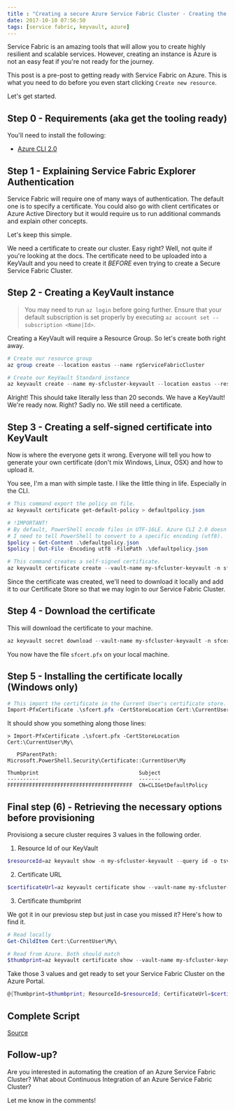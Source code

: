 ```yaml
---
title : "Creating a secure Azure Service Fabric Cluster - Creating the self-signed certificates"
date: 2017-10-10 07:56:50
tags: [service fabric, keyvault, azure]
---
```


Service Fabric is an amazing tools that will allow you to create highly resilient and scalable services. However, creating an instance is Azure is not an easy feat if you're not ready for the journey. 

This post is a pre-post to getting ready with Service Fabric on Azure. This is what you need to do before you even start clicking `Create new resource`.

Let's get started.

## Step 0 - Requirements (aka get the tooling ready)

You'll need to install the following:

* [Azure CLI 2.0](https://docs.microsoft.com/en-us/cli/azure/install-azure-cli?view=azure-cli-latest&WT.mc_id=maximerouiller-blog-marouill)

## Step 1 - Explaining Service Fabric Explorer Authentication

Service Fabric will require one of many ways of authentication. The default one is to specify a certificate. You could also go with client certificates or Azure Active Directory but it would require us to run additional commands and explain other concepts.

Let's keep this simple. 

We need a certificate to create our cluster. Easy right? Well, not quite if you're looking at the docs. The certificate need to be uploaded into a KeyVault and you need to create it *BEFORE* even trying to create a Secure Service Fabric Cluster.

## Step 2 - Creating a KeyVault instance

> You may need to run `az login` before going further. Ensure that your default subscription is set properly by executing `az account set --subscription <Name|Id>`.

Creating a KeyVault will require a Resource Group. So let's create both right away.

```powershell
# Create our resource group
az group create --location eastus --name rgServiceFabricCluster

# Create our KeyVault Standard instance
az keyvault create --name my-sfcluster-keyvault --location eastus --resource-group rgServiceFabricCluster --enabled-for-deployment
```

Alright! This should take literally less than 20 seconds. We have a KeyVault! We're ready now. Right? Sadly no. We still need a certificate.

## Step 3 - Creating a self-signed certificate into KeyVault

Now is where the everyone gets it wrong. Everyone will tell you how to generate your own certificate (don't mix Windows, Linux, OSX) and how to upload it.

You see, I'm a man with simple taste. I like the little thing in life. Especially in the CLI.

```powershell
# This command export the policy on file. 
az keyvault certificate get-default-policy > defaultpolicy.json

# !IMPORTANT! 
# By default, PowerShell encode files in UTF-16LE. Azure CLI 2.0 doesn't support it at the time of this writing. So I can't use the file directly. 
# I need to tell PowerShell to convert to a specific encoding (utf8).
$policy = Get-Content .\defaultpolicy.json
$policy | Out-File -Encoding utf8 -FilePath .\defaultpolicy.json

# This command creates a self-signed certificate.
az keyvault certificate create --vault-name my-sfcluster-keyvault -n sfcert -p `@defaultpolicy.json
```

Since the certificate was created, we'll need to download it locally and add it to our Certificate Store so that we may login to our Service Fabric Cluster.

## Step 4 - Download the certificate

This will download the certificate to your machine.

```powershell
az keyvault secret download --vault-name my-sfcluster-keyvault -n sfcert -e base64 -f sfcert.pfx
```

You now have the file `sfcert.pfx` on your local machine.

## Step 5 - Installing the certificate locally (Windows only)


```powershell
# This import the certificate in the Current User's certificate store.
Import-PfxCertificate .\sfcert.pfx -CertStoreLocation Cert:\CurrentUser\My\
```

It should show you something along those lines:

```none
> Import-PfxCertificate .\sfcert.pfx -CertStoreLocation Cert:\CurrentUser\My\

   PSParentPath: Microsoft.PowerShell.Security\Certificate::CurrentUser\My

Thumbprint                                Subject
----------                                -------
FFFFFFFFFFFFFFFFFFFFFFFFFFFFFFFFFFFFFFFF  CN=CLIGetDefaultPolicy

```

## Final step (6) - Retrieving the necessary options before provisioning

Provisiong a secure cluster requires 3 values in the following order.

1. Resource Id of our KeyVault

```powershell
$resourceId=az keyvault show -n my-sfcluster-keyvault --query id -o tsv
```

2. Certificate URL

```powershell
$certificateUrl=az keyvault certificate show --vault-name my-sfcluster-keyvault -n sfcert --query sid -o tsv
```

3. Certificate thumbprint

We got it in our previosu step but just in case you missed it? Here's how to find it.

```powershell
# Read locally
Get-ChildItem Cert:\CurrentUser\My\

# Read from Azure. Both should match
$thumbprint=az keyvault certificate show --vault-name my-sfcluster-keyvault -n sfcert --query x509ThumbprintHex -o tsv
```

Take those 3 values and get ready to set your Service Fabric Cluster on the Azure Portal.

```powershell
@{Thumbprint=$thumbprint; ResourceId=$resourceId; CertificateUrl=$certificateUrl}
```

## Complete Script

[Source](https://gist.github.com/MaximRouiller/6e5e2b9e0c1c701b9bbbc77342cebe68#file-setupcertificates-ps1)

<script src="https://gist.github.com/MaximRouiller/6e5e2b9e0c1c701b9bbbc77342cebe68.js"></script>

## Follow-up?

Are you interested in automating the creation of an Azure Service Fabric Cluster? What about Continuous Integration of an Azure Service Fabric Cluster?

Let me know in the comments!